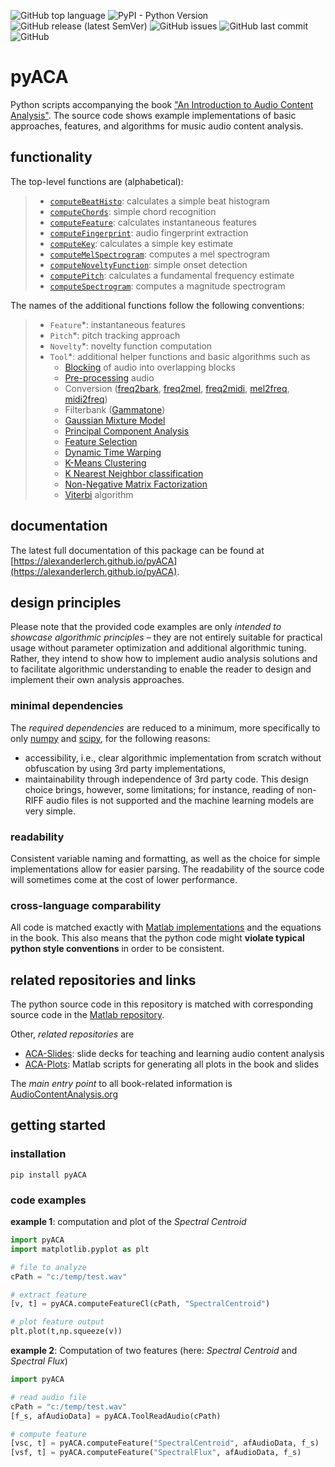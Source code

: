![GitHub top language](https://img.shields.io/github/languages/top/alexanderlerch/pyACA)
![PyPI - Python Version](https://img.shields.io/pypi/pyversions/pyACA)
![GitHub release (latest SemVer)](https://img.shields.io/github/v/release/alexanderlerch/pyACA)
![GitHub issues](https://img.shields.io/github/issues-raw/alexanderlerch/pyACA)
![GitHub last commit](https://img.shields.io/github/last-commit/alexanderlerch/pyACA)
![GitHub](https://img.shields.io/github/license/alexanderlerch/pyACA)

# pyACA
Python scripts accompanying the book ["An Introduction to Audio Content Analysis"](https://www.AudioContentAnalysis.org). The source code shows example implementations of basic approaches, features, and algorithms for music audio content analysis.

## functionality
The top-level functions are (alphabetical):
> - [`computeBeatHisto`](https://github.com/alexanderlerch/pyACA/blob/master/pyACA/computeBeatHisto.py): calculates a simple beat histogram
> - [`computeChords`](https://github.com/alexanderlerch/pyACA/blob/master/pyACA/computeChords.py): simple chord recognition
> - [`computeFeature`](https://github.com/alexanderlerch/pyACA/blob/master/pyACA/computeFeature.py): calculates instantaneous features 
> - [`computeFingerprint`](https://github.com/alexanderlerch/pyACA/blob/master/pyACA/computeFingerprint.py): audio fingerprint extraction 
> - [`computeKey`](https://github.com/alexanderlerch/pyACA/blob/master/pyACA/computeKey.py): calculates a simple key estimate
> - [`computeMelSpectrogram`](https://github.com/alexanderlerch/pyACA/blob/master/pyACA/computeMelSpectrogram.py): computes a mel spectrogram
> - [`computeNoveltyFunction`](https://github.com/alexanderlerch/pyACA/blob/master/pyACA/computeNoveltyFunction.py): simple onset detection
> - [`computePitch`](https://github.com/alexanderlerch/pyACA/blob/master/pyACA/computePitch.py): calculates a fundamental frequency estimate
> - [`computeSpectrogram`](https://github.com/alexanderlerch/pyACA/blob/master/pyACA/computeSpectrogram.py): computes a magnitude spectrogram

The names of the additional functions follow the following 
conventions:
> - `Feature`*: instantaneous features
> - `Pitch`*: pitch tracking approach
> - `Novelty`*: novelty function computation
> - `Tool`*: additional helper functions and basic algorithms such as 
>   - [Blocking](https://github.com/alexanderlerch/pyACA/blob/master/pyACA/ToolBlockAudio.py) of audio into overlapping blocks
>   - [Pre-processing](https://github.com/alexanderlerch/pyACA/blob/master/pyACA/ToolPreprocAudio.py) audio
>   - Conversion ([freq2bark](https://github.com/alexanderlerch/pyACA/blob/master/pyACA/ToolFreq2Bark.py), [freq2mel](https://github.com/alexanderlerch/pyACA/blob/master/pyACA/ToolFreq2Mel.py), [freq2midi](https://github.com/alexanderlerch/pyACA/blob/master/pyACA/ToolFreq2Midi.py), [mel2freq](https://github.com/alexanderlerch/pyACA/blob/master/pyACA/Mel2Freq.py), [midi2freq](https://github.com/alexanderlerch/pyACA/blob/master/pyACA/ToolMidi2Freq.py))
>   - Filterbank ([Gammatone](https://github.com/alexanderlerch/pyACA/blob/master/pyACA/ToolGammatoneFb.py))
>   - [Gaussian Mixture Model](https://github.com/alexanderlerch/pyACA/blob/master/pyACA/ToolGmm.py)
>   - [Principal Component Analysis](https://github.com/alexanderlerch/pyACA/blob/master/pyACA/ToolPca.py)
>   - [Feature Selection](https://github.com/alexanderlerch/pyACA/blob/master/pyACA/ToolSeqFeatureSel.py)
>   - [Dynamic Time Warping](https://github.com/alexanderlerch/pyACA/blob/master/pyACA/ToolSimpleDtw.py)
>   - [K-Means Clustering](https://github.com/alexanderlerch/pyACA/blob/master/pyACA/ToolSimpleKmeans.py)
>   - [K Nearest Neighbor classification](https://github.com/alexanderlerch/pyACA/blob/master/pyACA/ToolSimpleKnn.py)
>   - [Non-Negative Matrix Factorization](https://github.com/alexanderlerch/pyACA/blob/master/pyACA/ToolSimpleNmf.py)
>   - [Viterbi](https://github.com/alexanderlerch/pyACA/blob/master/pyACA/ToolViterbi.py) algorithm

## documentation
The latest full documentation of this package can be found at [https://alexanderlerch.github.io/pyACA](https://alexanderlerch.github.io/pyACA).

## design principles
Please note that the provided code examples are only _intended to showcase 
algorithmic principles_ – they are not entirely suitable for practical usage without 
parameter optimization and additional algorithmic tuning. Rather, they intend to show how to implement audio analysis solutions and to facilitate algorithmic understanding to enable the reader to design and implement their own analysis approaches. 

### minimal dependencies
The _required dependencies_ are reduced to a minimum, more specifically to only [numpy](https://numpy.org/) and [scipy](https://scipy.org/), for the following reasons:
* accessibility, i.e., clear algorithmic implementation from scratch without obfuscation by using 3rd party implementations,
* maintainability through independence of 3rd party code. 
This design choice brings, however, some limitations; for instance, reading of non-RIFF audio files is not supported and the machine learning models are very simple.  

### readability
Consistent variable naming and formatting, as well as the choice for simple implementations allow for easier parsing.
The readability of the source code will sometimes come at the cost of lower performance.

### cross-language comparability
All code is matched exactly with [Matlab implementations](https://www.github.com/alexanderlerch/ACA=Code) and the equations in the book. This also means that the python code might **violate typical python style conventions** in order to be consistent.

## related repositories and links
The python source code in this repository is matched with corresponding source code in the [Matlab repository](https://www.github.com/alexanderlerch/ACA-Code).

Other, _related repositories_ are
* [ACA-Slides](https://www.github.com/alexanderlerch/ACA-Slides): slide decks for teaching and learning audio content analysis
* [ACA-Plots](https://www.github.com/alexanderlerch/ACA-Plots): Matlab scripts for generating all plots in the book and slides

The _main entry point_ to all book-related information is [AudioContentAnalysis.org](https://www.AudioContentAnalysis.org)

## getting started
### installation
```console
pip install pyACA 
```

### code examples

**example 1**: computation and plot of the _Spectral Centroid_

```python
import pyACA
import matplotlib.pyplot as plt 

# file to analyze
cPath = "c:/temp/test.wav"

# extract feature
[v, t] = pyACA.computeFeatureCl(cPath, "SpectralCentroid")

# plot feature output
plt.plot(t,np.squeeze(v))
```
**example 2**: Computation of two features (here: _Spectral Centroid_ and _Spectral Flux_)

```python
import pyACA

# read audio file
cPath = "c:/temp/test.wav"
[f_s, afAudioData] = pyACA.ToolReadAudio(cPath)

# compute feature
[vsc, t] = pyACA.computeFeature("SpectralCentroid", afAudioData, f_s)
[vsf, t] = pyACA.computeFeature("SpectralFlux", afAudioData, f_s)
```


